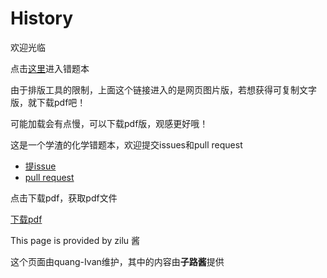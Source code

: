 # History

欢迎光临

点击[这里](https://quang-ivan.github.io/history/history.html)进入错题本

由于排版工具的限制，上面这个链接进入的是网页图片版，若想获得可复制文字版，就下载pdf吧！

可能加载会有点慢，可以下载pdf版，观感更好哦！

这是一个学渣的化学错题本，欢迎提交issues和pull request

- [提issue](https://github.com/quang-Ivan/history/issues)
- [pull request](https://github.com/quang-Ivan/history/pulls)

点击下载pdf，获取pdf文件

[下载pdf](https://cdn.jsdelivr.net/gh/quang-Ivan/history/history.pdf)

This page is provided by zilu 酱

这个页面由quang-Ivan维护，其中的内容由**子路酱**提供